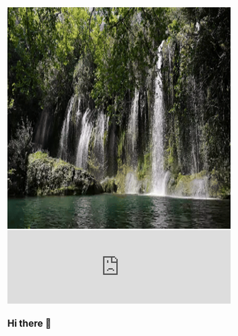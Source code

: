 <div align="center">
  <img src="assets/title.gif" alt="title" width=100% height="500">
</div>

<iframe width="100%" height="166" scrolling="no" frameborder="no" 
    allow="autoplay" 
    src="https://w.soundcloud.com/player/?url=https%3A//soundcloud.com/dntg/relaxing-starbucks-inspired-coffee-music-coffee-shop-music-cafe-jazz-music-starbucks-music-2021&color=%23ff5500&auto_play=false&hide_related=false&show_comments=true&show_user=true&show_reposts=false&show_teaser=true">
</iframe>

## Hi there 👋


<!--
**WaterMelon-source/waterMelon-source** is a ✨ _special_ ✨ repository because its `README.md` (this file) appears on your GitHub profile.

Here are some ideas to get you started:

- 🔭 I’m currently working on ...
- 🌱 I’m currently learning ...
- 👯 I’m looking to collaborate on ...
- 🤔 I’m looking for help with ...
- 💬 Ask me about ...
- 📫 How to reach me: ...
- 😄 Pronouns: ...
- ⚡ Fun fact: ...
-->
